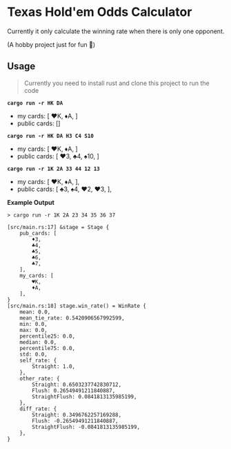 # Texas Hold'em Odds Calculator

Currently it only calculate the winning rate when there is only one opponent.

(A hobby project just for fun 🦀)

## Usage

> Currently you need to install rust and clone this project to run the code

**`cargo run -r HK DA`**

- my cards: [ ♥️K, ♦️A, ]
- public cards: []

**`cargo run -r HK DA H3 C4 S10`**

- my cards: [ ♥️K, ♦️A, ]
- public cards: [ ♥️3, ♣️4, ♠️10, ]

**`cargo run -r 1K 2A 33 44 12 13`**

- my cards: [ ♥️K, ♦️A, ],
- public cards: [ ♣️3, ♠️4, ♥️2, ♥️3, ],

**Example Output**

```log
> cargo run -r 1K 2A 23 34 35 36 37

[src/main.rs:17] &stage = Stage {
    pub_cards: [
        ♦️3,
        ♣️4,
        ♣️5,
        ♣️6,
        ♣️7,
    ],
    my_cards: [
        ♥️K,
        ♦️A,
    ],
}
[src/main.rs:18] stage.win_rate() = WinRate {
    mean: 0.0,
    mean_tie_rate: 0.5420906567992599,
    min: 0.0,
    max: 0.0,
    percentile25: 0.0,
    median: 0.0,
    percentile75: 0.0,
    std: 0.0,
    self_rate: {
        Straight: 1.0,
    },
    other_rate: {
        Straight: 0.6503237742830712,
        Flush: 0.26549491211840887,
        StraightFlush: 0.0841813135985199,
    },
    diff_rate: {
        Straight: 0.3496762257169288,
        Flush: -0.26549491211840887,
        StraightFlush: -0.0841813135985199,
    },
}
```
